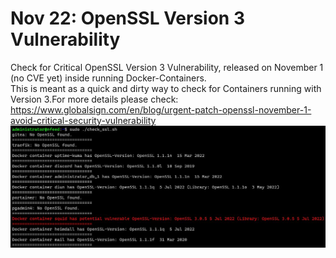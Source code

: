 # Nov 22: OpenSSL Version 3 Vulnerability
Check for Critical OpenSSL Version 3 Vulnerability, released on November 1 (no CVE yet) inside running Docker-Containers.\
This is meant as a quick and dirty way to check for Containers running with Version 3.For more details please check: https://www.globalsign.com/en/blog/urgent-patch-openssl-november-1-avoid-critical-security-vulnerability \
![Alt text](screenshot.jpg?raw=true)

